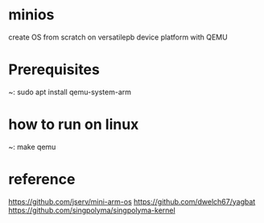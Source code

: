 # minios
create OS from scratch on versatilepb device platform with QEMU

# Prerequisites
~: sudo apt install qemu-system-arm

# how to run on linux
~: make qemu


# reference
https://github.com/jserv/mini-arm-os
https://github.com/dwelch67/yagbat 
https://github.com/singpolyma/singpolyma-kernel
